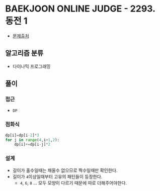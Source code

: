 # BAEKJOON ONLINE JUDGE - 2293. 동전 1

- [문제출처](https://www.acmicpc.net/problem/2293 "2293. 동전 1")

## 알고리즘 분류

- 다이나믹 프로그래밍

## 풀이

### 접근

- `DP`

### 점화식

```python
dp[i]=dp[i-2]*3
for j in range(4,i+1,2):
    dp[i]+=dp[i-j]*2
```

### 설계

- 길이가 홀수일때는 채울수 없으므로 짝수일때만 확인한다.
- 길이가 `4`이상일때부터 고유의 패턴들이 등장한다.
    - `4`, `6`, `8` ... 모두 모양이 다르기 때문에 따로 더해주어야한다.